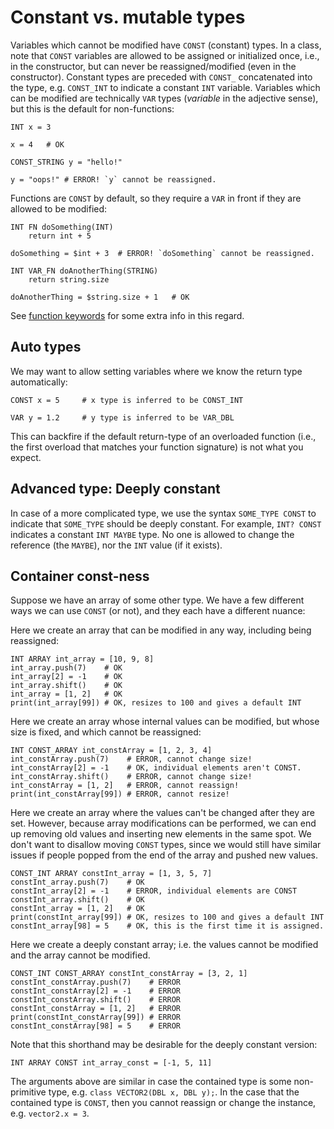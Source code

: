 # Constant vs. mutable types

Variables which cannot be modified have `CONST` (constant) types.
In a class, note that `CONST` variables are allowed to be assigned
or initialized once, i.e., in the constructor, but can never be
reassigned/modified (even in the constructor).  Constant types
are preceded with `CONST_` concatenated into the type, e.g.
`CONST_INT` to indicate a constant `INT` variable.  Variables which
can be modified are technically `VAR` types (*variable* in the
adjective sense), but this is the default for non-functions:

```
INT x = 3

x = 4   # OK

CONST_STRING y = "hello!"

y = "oops!" # ERROR! `y` cannot be reassigned.
```

Functions are `CONST` by default, so they require a `VAR` in front
if they are allowed to be modified:

```
INT FN doSomething(INT)
    return int + 5

doSomething = $int + 3  # ERROR! `doSomething` cannot be reassigned.

INT VAR_FN doAnotherThing(STRING)
    return string.size

doAnotherThing = $string.size + 1   # OK
```

See [function keywords](./function_keywords.md) for some extra info
in this regard.


## Auto types

We may want to allow setting variables where we know the return type
automatically:

```
CONST x = 5     # x type is inferred to be CONST_INT

VAR y = 1.2     # y type is inferred to be VAR_DBL
```

This can backfire if the default return-type of an overloaded function
(i.e., the first overload that matches your function signature) is
not what you expect.


## Advanced type: Deeply constant

In case of a more complicated type, we use the syntax `SOME_TYPE CONST`
to indicate that `SOME_TYPE` should be deeply constant.  For example,
`INT? CONST` indicates a constant `INT MAYBE` type.  No one is allowed
to change the reference (the `MAYBE`), nor the `INT` value (if it exists).


## Container const-ness

Suppose we have an array of some other type.  We have a few
different ways we can use `CONST` (or not), and they each have
a different nuance:

Here we create an array that can be modified in any way, including
being reassigned:

```
INT ARRAY int_array = [10, 9, 8]
int_array.push(7)    # OK
int_array[2] = -1    # OK
int_array.shift()    # OK
int_array = [1, 2]   # OK
print(int_array[99]) # OK, resizes to 100 and gives a default INT
```

Here we create an array whose internal values can be modified,
but whose size is fixed, and which cannot be reassigned:

```
INT CONST_ARRAY int_constArray = [1, 2, 3, 4]
int_constArray.push(7)    # ERROR, cannot change size!
int_constArray[2] = -1    # OK, individual elements aren't CONST.
int_constArray.shift()    # ERROR, cannot change size!
int_constArray = [1, 2]   # ERROR, cannot reassign!
print(int_constArray[99]) # ERROR, cannot resize!
```

Here we create an array where the values can't be changed after
they are set.  However, because array modifications can be
performed, we can end up removing old values and inserting new
elements in the same spot.  We don't want to disallow moving
`CONST` types, since we would still have similar issues if people
popped from the end of the array and pushed new values.

```
CONST_INT ARRAY constInt_array = [1, 3, 5, 7]
constInt_array.push(7)    # OK
constInt_array[2] = -1    # ERROR, individual elements are CONST
constInt_array.shift()    # OK
constInt_array = [1, 2]   # OK
print(constInt_array[99]) # OK, resizes to 100 and gives a default INT
constInt_array[98] = 5    # OK, this is the first time it is assigned.
```

Here we create a deeply constant array; i.e. the values cannot be
modified and the array cannot be modified.

```
CONST_INT CONST_ARRAY constInt_constArray = [3, 2, 1]
constInt_constArray.push(7)    # ERROR
constInt_constArray[2] = -1    # ERROR
constInt_constArray.shift()    # ERROR
constInt_constArray = [1, 2]   # ERROR
print(constInt_constArray[99]) # ERROR
constInt_constArray[98] = 5    # ERROR
```

Note that this shorthand may be desirable for the deeply constant
version:

```
INT ARRAY CONST int_array_const = [-1, 5, 11]
```

The arguments above are similar in case the contained type
is some non-primitive type, e.g. `class VECTOR2(DBL x, DBL y);`.
In the case that the contained type is `CONST`, then you cannot
reassign or change the instance, e.g. `vector2.x = 3`.
